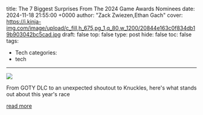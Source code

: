title: The 7 Biggest Surprises From The 2024 Game Awards Nominees
date: 2024-11-18 21:55:00 +0000
author: "Zack Zwiezen,Ethan Gach"
cover: https://i.kinja-img.com/image/upload/c_fill,h_675,pg_1,q_80,w_1200/20844e163c0f834db19b903042bc5cad.jpg
draft: false
top: false
type: post
hide: false
toc: false
tags:
  - Tech
categories:
  - tech
---

![](https://i.kinja-img.com/image/upload/c_fill,h_675,pg_1,q_80,w_1200/20844e163c0f834db19b903042bc5cad.jpg)

From GOTY DLC to an unexpected shoutout to Knuckles, here's what stands out about this year's race

[read more](https://kotaku.com/game-awards-elden-ring-dlc-goty-dragon-age-tga-2024-1851702305)
